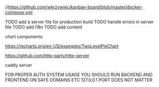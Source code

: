 //https://github.com/wkrzywiec/kanban-board/blob/master/docker-compose.yml

TODO add a server file for production build
TODO handle errors in server file
TODO add i18n
TODO add content

chart components:

https://recharts.org/en-US/examples/TwoLevelPieChart

https://github.com/http-party/http-server

caddy server

FOR PROPER AUTH SYSTEM USAGE YOU SHOULD RUN BACKEND AND FRONTEND ON SAFE DOMAINS ETC 127.0.0.1 PORT DOES NOT MATTER
